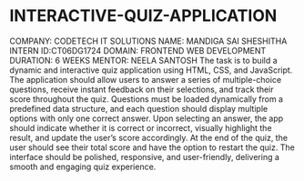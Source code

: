 # INTERACTIVE-QUIZ-APPLICATION
COMPANY: CODETECH IT SOLUTIONS
NAME: MANDIGA SAI SHESHITHA
INTERN ID:CT06DG1724
DOMAIN: FRONTEND WEB DEVELOPMENT
DURATION: 6 WEEKS
MENTOR: NEELA SANTOSH
The task is to build a dynamic and interactive quiz application using HTML, CSS, and JavaScript. The application should allow users to answer a series of multiple-choice questions, receive instant feedback on their selections, and track their score throughout the quiz. Questions must be loaded dynamically from a predefined data structure, and each question should display multiple options with only one correct answer. Upon selecting an answer, the app should indicate whether it is correct or incorrect, visually highlight the result, and update the user’s score accordingly. At the end of the quiz, the user should see their total score and have the option to restart the quiz. The interface should be polished, responsive, and user-friendly, delivering a smooth and engaging quiz experience.
